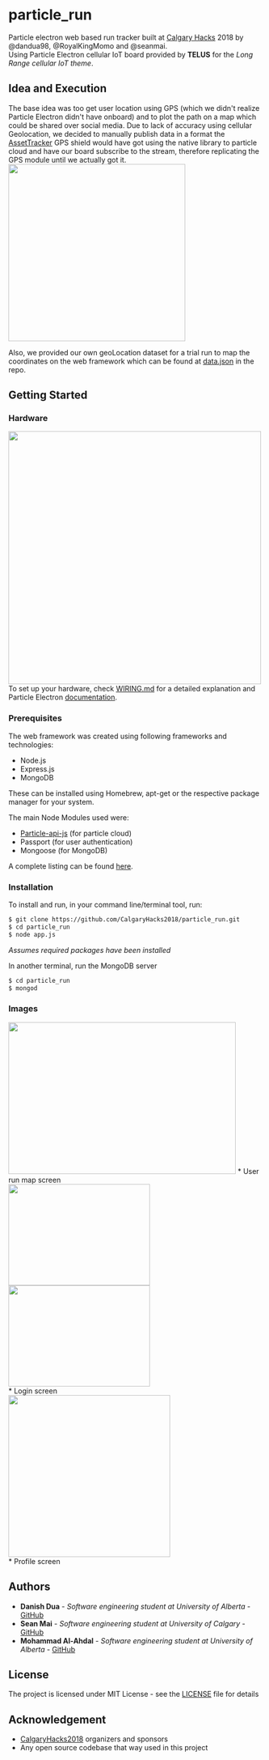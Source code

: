 # particle_run

Particle electron web based run tracker built at [Calgary Hacks](http://calgaryhacks.tech) 2018 by @dandua98, @RoyalKingMomo and @seanmai.</br>
Using Particle Electron cellular IoT board provided by **TELUS** for the *Long Range cellular IoT theme*.

## Idea and Execution
The base idea was too get user location using GPS (which we didn't realize Particle Electron didn't have onboard) and to plot the path on a map which could be shared over social media. Due to lack of accuracy using cellular Geolocation, we decided to manually publish data in a format the [AssetTracker](https://store.particle.io/products/asset-tracker) GPS shield would have got using the native library to particle cloud and have our board subscribe to the stream, therefore replicating the GPS module until we actually got it.<br/>
<img src="https://github.com/CalgaryHacks2018/particle_run/blob/master/common/images/particle_run.png" width="350"><br/>

Also, we provided our own geoLocation dataset for a trial run to map the coordinates on the web framework which can be found at [data.json](https://github.com/CalgaryHacks2018/particle_run/blob/master/data.json) in the repo.

## Getting Started
### Hardware
<img src="https://github.com/CalgaryHacks2018/particle_run/blob/master/common/images/setup.JPG" width="500"><br/>
To set up your hardware, check [WIRING.md](https://github.com/CalgaryHacks2018/particle_run/blob/master/WIRING.md) for a detailed explanation and Particle Electron [documentation](https://docs.particle.io/reference/firmware/electron/).

### Prerequisites
The web framework was created using following frameworks and technologies:
* Node.js
* Express.js
* MongoDB

These can be installed using Homebrew, apt-get or the respective package manager for your system.

The main Node Modules used were:
* [Particle-api-js](https://docs.particle.io/reference/javascript/) (for particle cloud)
* Passport (for user authentication)
* Mongoose (for MongoDB)

A complete listing can be found [here](https://github.com/CalgaryHacks2018/particle_run/tree/master/node_modules).

### Installation
To install and run, in your command line/terminal tool, run:
```sh
$ git clone https://github.com/CalgaryHacks2018/particle_run.git
$ cd particle_run
$ node app.js
```

_Assumes required packages have been installed_

In another terminal, run the MongoDB server
```sh
$ cd particle_run
$ mongod
```

### Images
<img src="https://github.com/CalgaryHacks2018/particle_run/blob/master/common/images/map.png" width="450" height= "300">
* User run map screen<br/>
<img src="https://github.com/CalgaryHacks2018/particle_run/blob/master/common/images/sign_in.png" width="280" height="200"> <img src="https://github.com/CalgaryHacks2018/particle_run/blob/master/common/images/new_user.png" width="280" height="200"> <br/>
* Login screen<br/>
<img src = "https://github.com/CalgaryHacks2018/particle_run/blob/master/common/images/profile.png" width="320"><br/>
* Profile screen<br/>

## Authors
* __Danish Dua__ - _Software engineering student at University of Alberta_ - [GitHub](https://github.com/dandua98)
* __Sean Mai__ - _Software engineering student at University of Calgary_ - [GitHub](https://github.com/seanmai)
* __Mohammad Al-Ahdal__ - _Software engineering student at University of Alberta_ - [GitHub](https://github.com/RoyalKingMomo)

## License
The project is licensed under MIT License - see the [LICENSE](https://github.com/CalgaryHacks2018/particle_run/blob/master/LICENSE "LICENSE") file for details

## Acknowledgement
* [CalgaryHacks2018](http://calgaryhacks.tech) organizers and sponsors
* Any open source codebase that way used in this project
